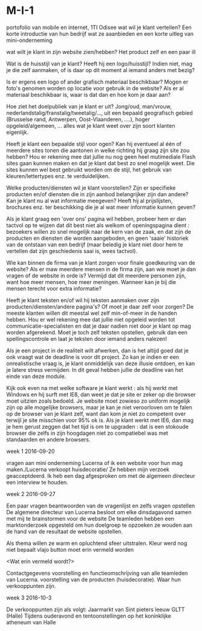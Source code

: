 # M-I-1
portofolio van mobile en internet, 1TI Odisee 
wat wil je klant vertellen?
Een korte introductie van hun bedrijf wat ze aaanbieden en een korte uitleg van mini-onderneming 

wat wilt je klant in zijn website zien/hebben?
Het product  zelf en een paar ill

Wat is de huisstijl van je klant? Heeft hij een logo/huisstijl? Indien niet, mag je die zelf aanmaken, of is daar op dit moment al iemand anders met bezig?

Is er ergens een logo of ander grafisch materiaal beschikbaar? Mogen er foto's genomen worden op locatie voor gebruik in de website? Als er al materiaal beschikbaar is, waar is dat dan en hoe kom je daar aan?

Hoe ziet het doelpubliek van je klant er uit? Jong/oud, man/vrouw, nederlandstalig/franstalig/tweetalig/..., uit een bepaald geografisch gebied (Brusselse rand, Antwerpen, Oost-Vlaanderen, ....), hoger opgeleid/algemeen, ... alles wat je klant weet over zijn soort klanten eigenlijk.

Heeft je klant een bepaalde stijl voor ogen? Kan hij eventueel al één of meerdere sites tonen die aantonen in welke richting hij graag zijn site zou hebben? Hou er rekening mee dat jullie nu nog geen heel mutimediale Flash sites gaan kunnen maken en dat je klant dat best zo snel mogelijk weet. Die sites kunnen wel best gebruikt worden om de stijl, het gebruik van kleuren/lettertypes enz. te verduidelijken.

Welke producten/diensten wil je klant voorstellen? Zijn er specifieke producten en/of diensten die in zijn aanbod belangrijker zijn dan andere? Kan je klant nu al wat informatie meegeven? Heeft hij al prijslijsten, brochures enz. ter beschikking die je al wat meer informatie kunnen geven?

Als je klant graag een 'over ons' pagina wil hebben, probeer hem er dan tactvol op te wijzen dat dit best niet als welkom of openingspagina dient : bezoekers willen zo snel mogelijk naar de kern van de zaak, en dat zijn de producten en diensten die worden aangeboden, en geen 'saaie' historiek van de ontstaan van een bedrijf (maar beledig je klant niet door hem te vertellen dat zijn geschiedenis saai is, wees tactvol).

Wie kan binnen de firma van je klant zorgen voor finale goedkeuring van de website? Als er maw meerdere mensen in de firma zijn, aan wie moet je dan vragen of de website in orde is? Vermijd dat dit meerdere personen zijn, want hoe meer mensen, hoe meer meningen.
Wanneer kan je bij die mensen terecht voor extra informatie?

Heeft je klant teksten en/of wil hij teksten aanmaken over zijn producten/diensten/andere pagina's? Of moet je daar zelf voor zorgen? De meeste klanten willen dit meestal wel zelf min-of-meer in de handen hebben. Hou er wel rekening mee dat jullie niet opgeleid worden tot communicatie-specialisten en dat je daar nadien niet door je klant op mag worden afgerekend. Moet je toch zelf teksten opstellen, gebruik dan een spellingscontrole en laat je teksten door iemand anders nalezen!

Als je een project in de realiteit wilt afwerken, dan is het altijd goed dat je ook vraagt wat de deadline is voor dit project. Zo kan je indien er een onrealistische vraag is, je klant onmiddelijk van deze illusie ontdoen, en kan je latere stress vermijden. In dit geval hebben jullie de deadline van het einde van deze module.

Kijk ook even na met welke software je klant werkt : als hij werkt met Windows en hij surft met IE8, dan weet je dat je site er zeker op die browser moet uitzien zoals bedoeld. Je website moet zowieso zo uniform mogelijk zijn op alle mogelijke browsers, maar je kan je niet veroorloven om te falen op de browser van je klant zelf, want dan kom je niet zo competent over terwijl je site misschien voor 95% ok is. Als je klant werkt met IE6, dan mag je hem gerust zeggen dat het tijd is om te upgraden :  dat is een stokoude browser die zelfs in zijn hoogdagen niet zo compatiebel was met standaarden en andere browsers.



week 1 2016-09-20

vragen aan mini onderneming Lucerna of ik een website voor hun mag maken./Lucerna verkoopt huisdecoratie/
Ze hebben mijn verzoek geacceptdeerd.
Ik heb een dag afgesproken om met de algemeen directeur een interview te houden.



week 2 2016-09-27

Een paar vragen beantwoorden van de vragenlijst en zelfs vragen opstellen
De algemene directeur van Lucerna besloot om elke dinsdagavond samen met mij te brainstormen voor de website
De teamleden hebben een marktonderzoek opgesteld om hun doelgroep te opzoeken ze wouden aan de hand van de resultaat de website opstellen. 

<Thema voor de website> 

Als thema willen ze warm en opluchtend sfeer uitstralen.
Kleur werd nog niet bepaalt 
vlajo button moet erin vermeld worden

<Wat erin vermeld wordt?>

Contactgegevens 
voorstelling en functieomschrijving van alle teamleden van Lucerna.
voorstelling van de producten (huisdecoratie).
Waar hun verkooppunten zijn.







week 3 2016-10-3

De verkooppunten zijn als volgt:
Jaarmarkt van Sint pieters leeuw 
GLTT (Halle)
Tijdens ouderavond en tentoonstellingen op het koninklijke atheneum van Halle











